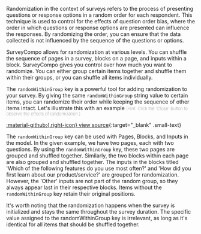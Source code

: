Randomization in the context of surveys refers to the process of presenting questions or response options in a random order for each respondent. This technique is used to control for the effects of question order bias, where the order in which questions or response options are presented can influence the responses. By randomizing the order, you can ensure that the data collected is not influenced by the sequence of the questions or options.

SurveyCompo allows for randomization at various levels. You can shuffle the sequence of pages in a survey, blocks on a page, and inputs within a block. SurveyCompo gives you control over how much you want to randomize. You can either group certain items together and shuffle them within their groups, or you can shuffle all items individually.

The `randomWithinGroup` key is a powerful tool for adding randomization to your survey. By giving the same `randomWithinGroup` string value to certain items, you can randomize their order while keeping the sequence of other items intact. Let's illustrate this with an example <span style="font-weight: lighter; font-size: smaller">(Hint: Click the 'Close' button to observe the effects of randomization.)</span>

<div class="survey-demo">
	<survey-compo
		src="https://surveycompo.github.io/examples/examples/randomization/source.json"
	/>
</div>

[:material-github:{.right-icon} view source](https://github.com/SurveyCompo/examples/tree/main/examples/randomization){:target="\_blank" .small-text}

The `randomWithinGroup` key can be used with Pages, Blocks, and Inputs in the model. In the given example, we have two pages, each with two questions. By using the `randomWithinGroup` key, these two pages are grouped and shuffled together. Similarly, the two blocks within each page are also grouped and shuffled together. The inputs in the blocks titled 'Which of the following features do you use most often?' and 'How did you first learn about our product/service?' are grouped for randomization. However, the 'Other' inputs are not part of the random group, so they always appear last in their respective blocks. Items without the `randomWithinGroup` key retain their original positions.

It's worth noting that the randomization happens when the survey is initialized and stays the same throughout the survey duration. The specific value assigned to the randomWithinGroup key is irrelevant, as long as it's identical for all items that should be shuffled together.
